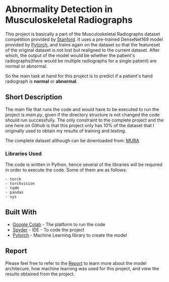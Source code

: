 # Abnormality Detection in Musculoskeletal Radiographs

This project is basically a part of the Musculoskeletal Radiographs dataset competition provided by [Stanford](https://stanfordmlgroup.github.io/competitions/mura/). It uses a pre-trained DenseNet169 model provided by [Pytorch](https://pytorch.org/hub/pytorch_vision_densenet/), and trains again on the dataset so that the featureset of the original dataset is not lost but realigned to the current dataset. After which, the output of the model would be whether the patient's radiographs(there would be multiple radiographs for a single patient) are normal or abnormal.

So the main task at hand for this project is to predict if a patient's hand radiograph is **normal** or **abnormal**.

## Short Description

The main file that runs the code and would have to be executed to run the project is *main.py*, given if the directory structure is not changed the code should run successfully. The only constraint to the complete project and the one here on Github is that this project only has 10% of the dataset that I originally used to obtain my results of training and testing.

The complete dataset although can be downloaded from: [MURA](https://stanfordmlgroup.github.io/competitions/mura/)

### Libraries Used

The code is written in Python, hence several of the libraries will be required in order to execute the code. Some of them are as follows:

```
- torch
- torchvision
- tqdm
- pandas
- sys
```

## Built With

* [Google Colab](https://colab.research.google.com) - The platform to run the code
* [Spyder](https://www.spyder-ide.org/) - IDE - To code the project
* [Pytorch](https://pytorch.org/) - Machine Learning library to create the model

## Report

Please feel free to refer to the [Report](https://umbc.app.box.com/s/idb3k8wvoahu3s4kib6mly4f8juewyin) to learn more about the model architecure, how machine learning was used for this project, and view the results obtained from the project.
